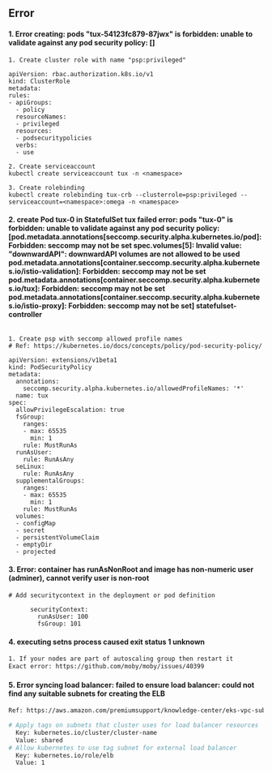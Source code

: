## Error

#### 1. Error creating: pods "tux-54123fc879-87jwx" is forbidden: unable to validate against any pod security policy: []
```
1. Create cluster role with name "psp:privileged"

apiVersion: rbac.authorization.k8s.io/v1
kind: ClusterRole
metadata:
rules:
- apiGroups:
  - policy
  resourceNames:
  - privileged
  resources:
  - podsecuritypolicies
  verbs:
  - use

2. Create serviceaccount
kubectl create serviceaccount tux -n <namespace>

3. Create rolebinding
kubectl create rolebinding tux-crb --clusterrole=psp:privileged --serviceaccount=<namespace>:omega -n <namespace>
```

#### 2. create Pod tux-0 in StatefulSet tux failed error: pods "tux-0" is forbidden: unable to validate against any pod security policy: [pod.metadata.annotations[seccomp.security.alpha.kubernetes.io/pod]: Forbidden: seccomp may not be set spec.volumes[5]: Invalid value: "downwardAPI": downwardAPI volumes are not allowed to be used pod.metadata.annotations[container.seccomp.security.alpha.kubernetes.io/istio-validation]: Forbidden: seccomp may not be set pod.metadata.annotations[container.seccomp.security.alpha.kubernetes.io/tux]: Forbidden: seccomp may not be set pod.metadata.annotations[container.seccomp.security.alpha.kubernetes.io/istio-proxy]: Forbidden: seccomp may not be set] statefulset-controller
```

1. Create psp with seccomp allowed profile names
# Ref: https://kubernetes.io/docs/concepts/policy/pod-security-policy/

apiVersion: extensions/v1beta1
kind: PodSecurityPolicy
metadata:
  annotations:
    seccomp.security.alpha.kubernetes.io/allowedProfileNames: '*'
  name: tux
spec:
  allowPrivilegeEscalation: true
  fsGroup:
    ranges:
    - max: 65535
      min: 1
    rule: MustRunAs
  runAsUser:
    rule: RunAsAny
  seLinux:
    rule: RunAsAny
  supplementalGroups:
    ranges:
    - max: 65535
      min: 1
    rule: MustRunAs
  volumes:
  - configMap
  - secret
  - persistentVolumeClaim
  - emptyDir
  - projected
```
#### 3. Error: container has runAsNonRoot and image has non-numeric user (adminer), cannot verify user is non-root
```
# Add securitycontext in the deployment or pod definition

      securityContext:
        runAsUser: 100
        fsGroup: 101
```

#### 4. executing setns process caused exit status 1 unknown
```bash
1. If your nodes are part of autoscaling group then restart it
Exact error: https://github.com/moby/moby/issues/40399
```

#### 5. Error syncing load balancer: failed to ensure load balancer: could not find any suitable subnets for creating the ELB
```bash
Ref: https://aws.amazon.com/premiumsupport/knowledge-center/eks-vpc-subnet-discovery/

# Apply tags on subnets that cluster uses for load balancer resources
  Key: kubernetes.io/cluster/cluster-name
  Value: shared
# Allow kubernetes to use tag subnet for external load balancer
  Key: kubernetes.io/role/elb
  Value: 1
```
